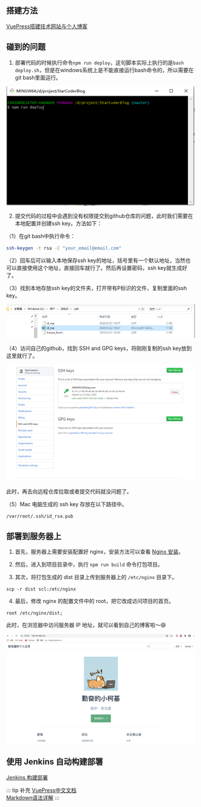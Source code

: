 ## 搭建方法

[VuePress搭建技术网站与个人博客](https://mp.weixin.qq.com/s/TR8TS-teKhCbGKtjNqMqWQ)

## 碰到的问题

1. 部署代码的时候执行命令`npm run deploy`，这句脚本实际上执行的是`bash deploy.sh`，但是在windows系统上是不能直接运行bash命令的，所以需要在git bash里面运行。

  ![运行bash命令](../.vuepress/public/assets/image/blog/bash.png "运行bash命令")

2. 提交代码的过程中会遇到没有权限提交到github仓库的问题，此时我们需要在本地配置并创建ssh key。方法如下：  

  （1）在git bash中执行命令： 

  ```bash
  ssh-keygen -t rsa -C "your_email@email.com"
  ```

  （2）回车后可以输入本地保存ssh key的地址，括号里有一个默认地址，当然也可以直接使用这个地址，直接回车就行了。然后再设置密码，ssh key就生成好了。

  （3）找到本地存放ssh key的文件夹，打开带有P标识的文件，复制里面的ssh key。

  ![sshkey存放目录](../.vuepress/public/assets/image/blog/sshkey.png "ssh key")

  （4）访问自己的github，找到 SSH and GPG keys，将刚刚复制的ssh key放到这里就行了。

  ![sshkey github设置](../.vuepress/public/assets/image/blog/sshkey-github.png "ssh key")  
  
  此时，再去向远程仓库拉取或者提交代码就没问题了。

  （5）Mac 电脑生成的 ssh key 存放在以下路径中。

  ```
  /var/root/.ssh/id_rsa.pub
  ```

## 部署到服务器上

1. 首先，服务器上需要安装配置好 nginx，安装方法可以查看 [Nginx 安装](../nginx/install.md)。

2. 然后，进入到项目目录中，执行 `npm run build` 命令打包项目。

3. 其次，将打包生成的 dist 目录上传到服务器上的 `/etc/nginx` 目录下。

```shell
scp -r dist scl:/etc/nginx
```

4. 最后，修改 nginx 的配置文件中的 root，把它改成访问项目的首页。

```
root /etc/nginx/dist;
```

此时，在浏览器中访问服务器 IP 地址，就可以看到自己的博客啦～:smile:

![vuepress](../.vuepress/public/assets/image/blog/vuepress.png "vuepress")

## 使用 Jenkins 自动构建部署

[Jenkins 构建部署](../../engineering/jenkins.md#新建-jenkins-任务)

::: tip 补充
[VuePress中文文档](https://vuepress.vuejs.org/zh/)  
[Markdown语法详解](https://github.com/cdoco/markdown-syntax)
:::